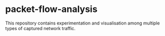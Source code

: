# packet-flow-analysis
This repository contains experimentation and visualisation among multiple types of captured network traffic.
